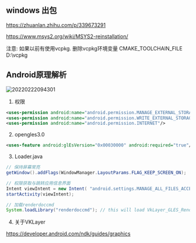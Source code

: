## windows 出包

https://zhuanlan.zhihu.com/p/339673291

https://www.msys2.org/wiki/MSYS2-reinstallation/

注意:
如果以前有使用vcpkg. 删除vcpkg环境变量 CMAKE_TOOLCHAIN_FILE D:\vcpkg

## Android原理解析

![20220222094301](https://cdn.jsdelivr.net/gh/nzcv/picgo/20220222094301.png)

1. 权限

```xml
<uses-permission android:name="android.permission.MANAGE_EXTERNAL_STORAGE"/>
<uses-permission android:name="android.permission.WRITE_EXTERNAL_STORAGE"/>
<uses-permission android:name="android.permission.INTERNET"/>
```
2. opengles3.0

```xml
<uses-feature android:glEsVersion="0x00030000" android:required="true"/>
```

3. Loader.java
```java
// 保持屏幕常亮
getWindow().addFlags(WindowManager.LayoutParams.FLAG_KEEP_SCREEN_ON);

// 权限获取与跳转应用信息界面
Intent viewIntent = new Intent( "android.settings.MANAGE_ALL_FILES_ACCESS_PERMISSION"  /*android.provider.Settings.ACTION_MANAGE_ALL_FILES_ACCESS_PERMISSION*/);
startActivity(viewIntent);

// 加载renderdoccmd
System.loadLibrary("renderdoccmd"); // this will load VkLayer_GLES_RenderDoc as well
```

4. 关于VKLayer

https://developer.android.com/ndk/guides/graphics
